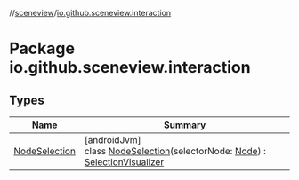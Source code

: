 //[sceneview](../../index.md)/[io.github.sceneview.interaction](index.md)

# Package io.github.sceneview.interaction

## Types

| Name | Summary |
|---|---|
| [NodeSelection](-node-selection/index.md) | [androidJvm]<br>class [NodeSelection](-node-selection/index.md)(selectorNode: [Node](../io.github.sceneview.node/-node/index.md)) : [SelectionVisualizer](../com.google.ar.sceneform.ux/-selection-visualizer/index.md) |
